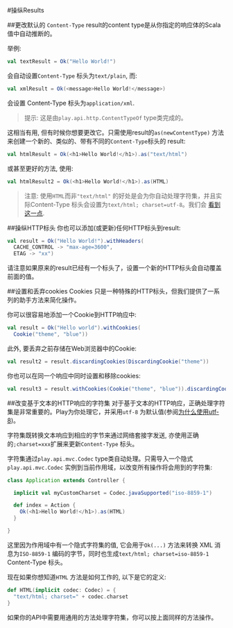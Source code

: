 #操纵Results

##更改默认的 `Content-Type`
result的content type是从你指定的响应体的Scala值中自动推断的。

举例:

```scala
val textResult = Ok("Hello World!")
```

会自动设置`Content-Type` 标头为`text/plain`, 而:

```scala
val xmlResult = Ok(<message>Hello World!</message>)
```

会设置 Content-Type 标头为`application/xml`.

> 提示: 这是由`play.api.http.ContentTypeOf` type类完成的。

这相当有用, 但有时候你想要更改它。只需使用result的`as(newContentType)` 方法来创建一个新的、类似的、带有不同的`Content-Type`标头的 result:

```scala
val htmlResult = Ok(<h1>Hello World!</h1>).as("text/html")
```

或甚至更好的方法, 使用:

```scala
val htmlResult2 = Ok(<h1>Hello World!</h1>).as(HTML)
```

> 注意: 使用`HTML`而非`"text/html"` 的好处是会为你自动处理字符集，并且实际Content-Type 标头会设置为`text/html; charset=utf-8`。我们会 [看到这一点](#Changing-the-charset-for-text-based-HTTP-responses).


##操纵HTTP标头
你也可以添加(或更新)任何HTTP标头到result:

```scala
val result = Ok("Hello World!").withHeaders(
  CACHE_CONTROL -> "max-age=3600",
  ETAG -> "xx")
```

请注意如果原来的result已经有一个标头了，设置一个新的HTTP标头会自动覆盖前面的值。


##设置和丢弃cookies
Cookies 只是一种特殊的HTTP标头，但我们提供了一系列的助手方法来简化操作。

你可以很容易地添加一个Cookie到HTTP响应中:

```scala
val result = Ok("Hello world").withCookies(
  Cookie("theme", "blue"))
```

此外, 要丢弃之前存储在Web浏览器中的Cookie:

```scala
val result2 = result.discardingCookies(DiscardingCookie("theme"))
```

你也可以在同一个响应中同时设置和移除cookies:

```scala
val result3 = result.withCookies(Cookie("theme", "blue")).discardingCookies(DiscardingCookie("skin"))
```


##<a name="Changing-the-charset-for-text-based-HTTP-responses"></a>改变基于文本的HTTP响应的字符集
对于基于文本的HTTP响应，正确处理字符集是非常重要的。Play为你处理它，并采用`utf-8` 为默认值(参阅[为什么使用utf-8](http://www.w3.org/International/questions/qa-choosing-encodings#useunicode))。

字符集既转换文本响应到相应的字节来通过网络套接字发送, 亦使用正确的`;charset=xxx`扩展来更新`Content-Type` 标头。

字符集通过`play.api.mvc.Codec` type类自动处理。只需导入一个隐式`play.api.mvc.Codec` 实例到当前作用域，以改变所有操作将会用到的字符集:

```scala
class Application extends Controller {

  implicit val myCustomCharset = Codec.javaSupported("iso-8859-1")

  def index = Action {
    Ok(<h1>Hello World!</h1>).as(HTML)
  }

}
```

这里因为作用域中有一个隐式字符集的值, 它会用于`Ok(...)` 方法来转换 XML 消息为`ISO-8859-1` 编码的字节，同时也生成`text/html; charset=iso-8859-1` Content-Type 标头。

现在如果你想知道`HTML` 方法是如何工作的, 以下是它的定义:

```scala
def HTML(implicit codec: Codec) = {
  "text/html; charset=" + codec.charset
}
```

如果你的API中需要用通用的方法处理字符集，你可以按上面同样的方法操作。